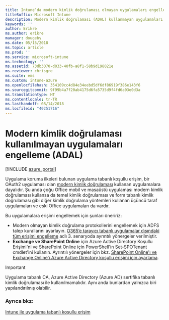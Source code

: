 ```yaml
---
title: Intune’da modern kimlik doğrulaması olmayan uygulamaları engelleme
titleSuffix: Microsoft Intune
description: Modern kimlik doğrulaması (ADAL) kullanmayan uygulamaları engelleme hakkında bilgi edinin.
keywords: ''
author: Erikre
ms.author: erikre
manager: dougeby
ms.date: 05/15/2018
ms.topic: article
ms.prod: ''
ms.service: microsoft-intune
ms.technology: ''
ms.assetid: 73db3070-d033-40fb-a8f1-58b9d198021e
ms.reviewer: chrisgre
ms.suite: ems
ms.custom: intune-azure
ms.openlocfilehash: 354109cc4d84e34eebd5df6df86919f386e143f6
ms.sourcegitcommit: 9f99b4a7f20ab4175d6fa5735d9f4fd6a03e0d3a
ms.translationtype: HT
ms.contentlocale: tr-TR
ms.lasthandoff: 08/14/2018
ms.locfileid: "40251716"
---
```

# <a name="block-apps-that-do-not-use-modern-authentication-adal"></a>Modern kimlik doğrulaması kullanılmayan uygulamaları engelleme (ADAL)

[!INCLUDE [azure_portal](./includes/azure_portal.md)]

Uygulama koruma ilkeleri bulunan uygulama tabanlı koşullu erişim, bir OAuth2 uygulaması olan [modern kimlik doğrulaması](https://support.office.com/article/Using-Office-365-modern-authentication-with-Office-clients-776c0036-66fd-41cb-8928-5495c0f9168a) kullanan uygulamalara dayalıdır. Şu anda çoğu Office mobil ve masaüstü uygulaması modern kimlik doğrulaması kullansa da temel kimlik doğrulaması ve form tabanlı kimlik doğrulaması gibi diğer kimlik doğrulama yöntemleri kullanan üçüncü taraf uygulamaları ve eski Office uygulamaları da vardır.

Bu uygulamalara erişimi engellemek için şunları öneririz:

* Modern olmayan kimlik doğrulama protokollerini engellemek için ADFS talep kurallarını ayarlayın. [O365’e tarayıcı tabanlı uygulamalar dışındaki tüm erişimi engelleme](https://technet.microsoft.com/library/dn592182.aspx) adlı 3. senaryoda ayrıntılı yönergeler verilmiştir.
* **Exchange ve SharePoint Online** için Azure Active Directory Koşullu Erişimi'ni ve SharePoint Online için PowerShell'in Set-SPOTenant cmdlet'ini kullanın. Ayrıntılı yönergeler için bkz. [SharePoint Online'ı ve Exchange Online'ı Azure Active Directory koşullu erişimi için ayarlama](https://docs.microsoft.com/azure/active-directory/active-directory-conditional-access-no-modern-authentication#legacy-authentication-protocols).


>[!IMPORTANT]
>Uygulama tabanlı CA, Azure Active Directory (Azure AD) sertifika tabanlı kimlik doğrulaması ile kullanılmamalıdır. Aynı anda bunlardan yalnızca biri yapılandırılmış olabilir.

### <a name="see-also"></a>Ayrıca bkz:
[Intune ile uygulama tabanlı koşullu erişim](app-based-conditional-access-intune.md)
